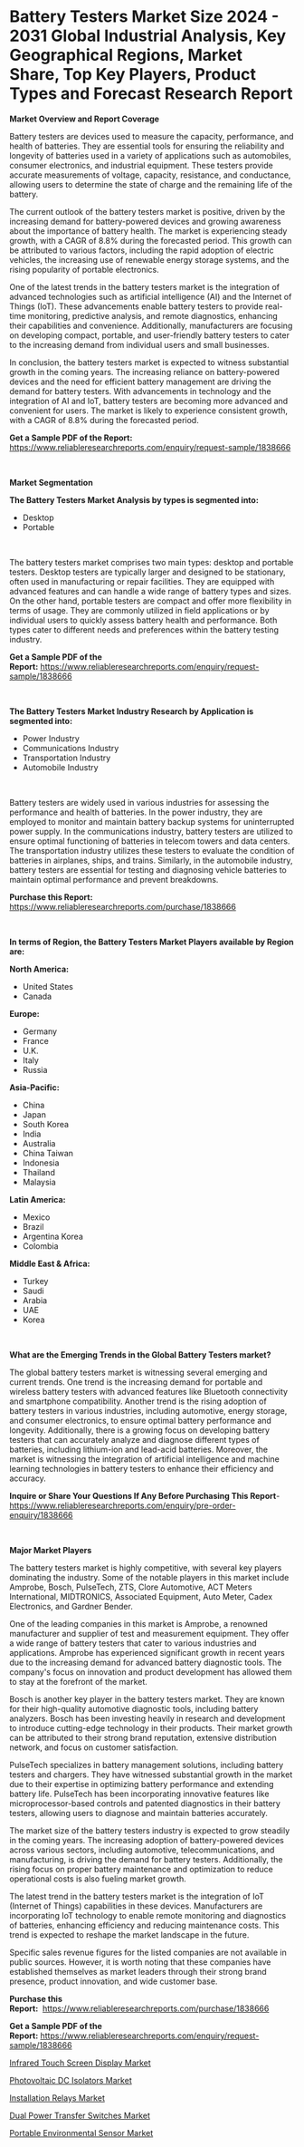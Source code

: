 <p><h1>Battery Testers Market Size 2024 - 2031 Global Industrial Analysis, Key Geographical Regions, Market Share, Top Key Players, Product Types and Forecast Research Report</h1></p><p><strong>Market Overview and Report Coverage</strong></p>
<p><p>Battery testers are devices used to measure the capacity, performance, and health of batteries. They are essential tools for ensuring the reliability and longevity of batteries used in a variety of applications such as automobiles, consumer electronics, and industrial equipment. These testers provide accurate measurements of voltage, capacity, resistance, and conductance, allowing users to determine the state of charge and the remaining life of the battery.</p><p>The current outlook of the battery testers market is positive, driven by the increasing demand for battery-powered devices and growing awareness about the importance of battery health. The market is experiencing steady growth, with a CAGR of 8.8% during the forecasted period. This growth can be attributed to various factors, including the rapid adoption of electric vehicles, the increasing use of renewable energy storage systems, and the rising popularity of portable electronics.</p><p>One of the latest trends in the battery testers market is the integration of advanced technologies such as artificial intelligence (AI) and the Internet of Things (IoT). These advancements enable battery testers to provide real-time monitoring, predictive analysis, and remote diagnostics, enhancing their capabilities and convenience. Additionally, manufacturers are focusing on developing compact, portable, and user-friendly battery testers to cater to the increasing demand from individual users and small businesses.</p><p>In conclusion, the battery testers market is expected to witness substantial growth in the coming years. The increasing reliance on battery-powered devices and the need for efficient battery management are driving the demand for battery testers. With advancements in technology and the integration of AI and IoT, battery testers are becoming more advanced and convenient for users. The market is likely to experience consistent growth, with a CAGR of 8.8% during the forecasted period.</p></p>
<p><strong>Get a Sample PDF of the Report:</strong> <a href="https://www.reliableresearchreports.com/enquiry/request-sample/1838666">https://www.reliableresearchreports.com/enquiry/request-sample/1838666</a></p>
<p>&nbsp;</p>
<p><strong>Market Segmentation</strong></p>
<p><strong>The Battery Testers Market Analysis by types is segmented into:</strong></p>
<p><ul><li>Desktop</li><li>Portable</li></ul></p>
<p>&nbsp;</p>
<p><p>The battery testers market comprises two main types: desktop and portable testers. Desktop testers are typically larger and designed to be stationary, often used in manufacturing or repair facilities. They are equipped with advanced features and can handle a wide range of battery types and sizes. On the other hand, portable testers are compact and offer more flexibility in terms of usage. They are commonly utilized in field applications or by individual users to quickly assess battery health and performance. Both types cater to different needs and preferences within the battery testing industry.</p></p>
<p><strong>Get a Sample PDF of the Report:</strong>&nbsp;<a href="https://www.reliableresearchreports.com/enquiry/request-sample/1838666">https://www.reliableresearchreports.com/enquiry/request-sample/1838666</a></p>
<p>&nbsp;</p>
<p><strong>The Battery Testers Market Industry Research by Application is segmented into:</strong></p>
<p><ul><li>Power Industry</li><li>Communications Industry</li><li>Transportation Industry</li><li>Automobile Industry</li></ul></p>
<p>&nbsp;</p>
<p><p>Battery testers are widely used in various industries for assessing the performance and health of batteries. In the power industry, they are employed to monitor and maintain battery backup systems for uninterrupted power supply. In the communications industry, battery testers are utilized to ensure optimal functioning of batteries in telecom towers and data centers. The transportation industry utilizes these testers to evaluate the condition of batteries in airplanes, ships, and trains. Similarly, in the automobile industry, battery testers are essential for testing and diagnosing vehicle batteries to maintain optimal performance and prevent breakdowns.</p></p>
<p><strong>Purchase this Report:</strong>&nbsp; <a href="https://www.reliableresearchreports.com/purchase/1838666">https://www.reliableresearchreports.com/purchase/1838666</a></p>
<p>&nbsp;</p>
<p><strong>In terms of Region, the Battery Testers Market Players available by Region are:</strong></p>
<p>
    <p> <strong> North America: </strong>
        <ul>
            <li>United States</li>
            <li>Canada</li>
        </ul>
        </p> 
    <p> <strong> Europe: </strong>
        <ul>
            <li>Germany</li>
            <li>France</li>
            <li>U.K.</li>
            <li>Italy</li>
            <li>Russia</li>
        </ul>
        </p> 
    <p> <strong> Asia-Pacific: </strong>
        <ul>
            <li>China</li>
            <li>Japan</li>
            <li>South Korea</li>
            <li>India</li>
            <li>Australia</li>
            <li>China Taiwan</li>
            <li>Indonesia</li>
            <li>Thailand</li>
            <li>Malaysia</li>
        </ul>
        </p> 
    <p> <strong> Latin America: </strong>
        <ul>
            <li>Mexico</li>
            <li>Brazil</li>
            <li>Argentina Korea</li>
            <li>Colombia</li>
        </ul>
        </p> 
    <p> <strong> Middle East & Africa: </strong>
        <ul>
            <li>Turkey</li>
            <li>Saudi</li>
            <li>Arabia</li>
            <li>UAE</li>
            <li>Korea</li>
        </ul>
    </p>
    </p>
<p>&nbsp;</p>
<p><strong>What are the Emerging Trends in the Global Battery Testers market?</strong></p>
<p><p>The global battery testers market is witnessing several emerging and current trends. One trend is the increasing demand for portable and wireless battery testers with advanced features like Bluetooth connectivity and smartphone compatibility. Another trend is the rising adoption of battery testers in various industries, including automotive, energy storage, and consumer electronics, to ensure optimal battery performance and longevity. Additionally, there is a growing focus on developing battery testers that can accurately analyze and diagnose different types of batteries, including lithium-ion and lead-acid batteries. Moreover, the market is witnessing the integration of artificial intelligence and machine learning technologies in battery testers to enhance their efficiency and accuracy.</p></p>
<p><strong>Inquire or Share Your Questions If Any Before Purchasing This Report</strong>- <a href="https://www.reliableresearchreports.com/enquiry/pre-order-enquiry/1838666">https://www.reliableresearchreports.com/enquiry/pre-order-enquiry/1838666</a></p>
<p>&nbsp;</p>
<p><strong>Major Market Players</strong></p>
<p><p>The battery testers market is highly competitive, with several key players dominating the industry. Some of the notable players in this market include Amprobe, Bosch, PulseTech, ZTS, Clore Automotive, ACT Meters International, MIDTRONICS, Associated Equipment, Auto Meter, Cadex Electronics, and Gardner Bender.</p><p>One of the leading companies in this market is Amprobe, a renowned manufacturer and supplier of test and measurement equipment. They offer a wide range of battery testers that cater to various industries and applications. Amprobe has experienced significant growth in recent years due to the increasing demand for advanced battery diagnostic tools. The company's focus on innovation and product development has allowed them to stay at the forefront of the market.</p><p>Bosch is another key player in the battery testers market. They are known for their high-quality automotive diagnostic tools, including battery analyzers. Bosch has been investing heavily in research and development to introduce cutting-edge technology in their products. Their market growth can be attributed to their strong brand reputation, extensive distribution network, and focus on customer satisfaction.</p><p>PulseTech specializes in battery management solutions, including battery testers and chargers. They have witnessed substantial growth in the market due to their expertise in optimizing battery performance and extending battery life. PulseTech has been incorporating innovative features like microprocessor-based controls and patented diagnostics in their battery testers, allowing users to diagnose and maintain batteries accurately.</p><p>The market size of the battery testers industry is expected to grow steadily in the coming years. The increasing adoption of battery-powered devices across various sectors, including automotive, telecommunications, and manufacturing, is driving the demand for battery testers. Additionally, the rising focus on proper battery maintenance and optimization to reduce operational costs is also fueling market growth.</p><p>The latest trend in the battery testers market is the integration of IoT (Internet of Things) capabilities in these devices. Manufacturers are incorporating IoT technology to enable remote monitoring and diagnostics of batteries, enhancing efficiency and reducing maintenance costs. This trend is expected to reshape the market landscape in the future.</p><p>Specific sales revenue figures for the listed companies are not available in public sources. However, it is worth noting that these companies have established themselves as market leaders through their strong brand presence, product innovation, and wide customer base.</p></p>
<p><strong>Purchase this Report:</strong>&nbsp;&nbsp;<a href="https://www.reliableresearchreports.com/purchase/1838666">https://www.reliableresearchreports.com/purchase/1838666</a></p>
<p></p>
<p><strong>Get a Sample PDF of the Report:</strong>&nbsp;<a href="https://www.reliableresearchreports.com/enquiry/request-sample/1838666">https://www.reliableresearchreports.com/enquiry/request-sample/1838666</a></p>
<p><p><a href="https://github.com/Chiragrp23/Market-Research-Report-List-2/blob/main/infrared-touch-screen-display-market.md">Infrared Touch Screen Display Market</a></p><p><a href="https://github.com/Chiragrp24/Market-Research-Report-List-2/blob/main/photovoltaic-dc-isolators-market.md">Photovoltaic DC Isolators Market</a></p><p><a href="https://github.com/ChiragRP21/Market-Research-Report-List-2/blob/main/installation-relays-market.md">Installation Relays Market</a></p><p><a href="https://github.com/ChiragRp1/Market-Research-Report-List-2/blob/main/dual-power-transfer-switches-market.md">Dual Power Transfer Switches Market</a></p><p><a href="https://github.com/Chiragrp22/Market-Research-Report-List-2/blob/main/portable-environmental-sensor-market.md">Portable Environmental Sensor Market</a></p></p>